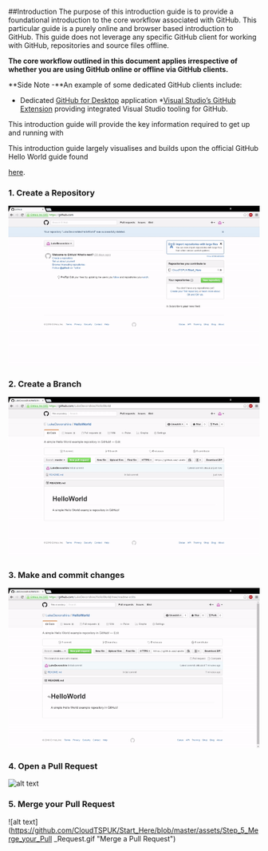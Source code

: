 ##Introduction
The purpose of this introduction guide is to provide a foundational introduction to the core workflow associated with GitHub. This particular guide is a purely online and browser based introduction to GitHub. This guide does not leverage any specific GitHub client for working with GitHub, repositories and source files offline. 

**The core workflow outlined in this document applies irrespective of whether you are using GitHub online or offline via GitHub clients.**

**Side Note -**An example of some dedicated GitHub clients include:
* Dedicated [GitHub for Desktop]( https://desktop.github.com/) application
*[Visual Studio’s GitHub Extension]( https://visualstudio.github.com/) providing integrated Visual Studio tooling for GitHub. 

This introduction guide will provide the key information required to get up and running with 

This introduction guide largely visualises and builds upon the official GitHub Hello World guide found

[here](https://guides.github.com/activities/hello-world/).
### 1. Create a Repository
![alt text](https://github.com/CloudTSPUK/Start_Here/blob/master/assets/Step_1_Create_Repository.gif "Create a repository")
### 2. Create a Branch
![alt text](https://github.com/CloudTSPUK/Start_Here/blob/master/assets/Step_2_Create_A_Branch.gif "Create a branch")
### 3. Make and commit changes
![alt text](https://github.com/CloudTSPUK/Start_Here/blob/master/assets/Step_3_Make_and_commit_changes.gif "Make and commit changes")
### 4. Open a Pull Request
![alt text](https://github.com/CloudTSPUK/Start_Here/blob/master/assets/Step_4_Open_a_Pull_Request.gif "Open a Pull Request")
### 5. Merge your Pull Request
![alt text](https://github.com/CloudTSPUK/Start_Here/blob/master/assets/Step_5_Merge_your_Pull _Request.gif "Merge a Pull Request")
